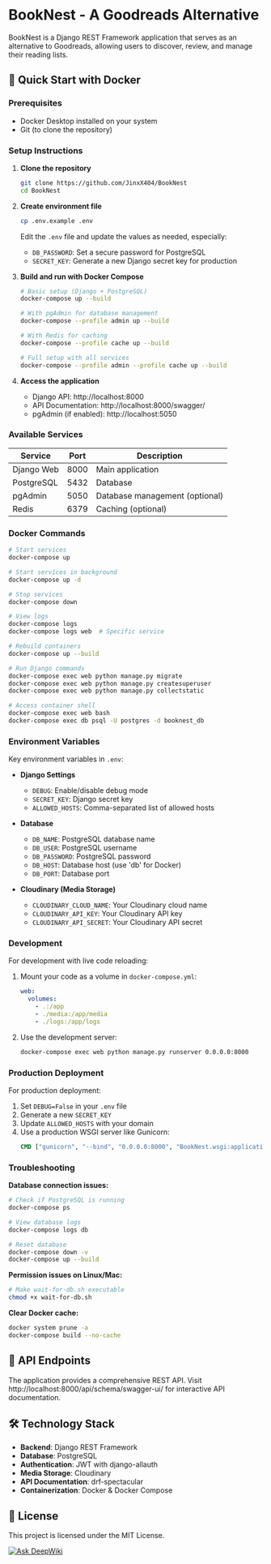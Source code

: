 # BookNest - A Goodreads Alternative

BookNest is a Django REST Framework application that serves as an alternative to Goodreads, allowing users to discover, review, and manage their reading lists.

## 🚀 Quick Start with Docker

### Prerequisites
- Docker Desktop installed on your system
- Git (to clone the repository)

### Setup Instructions

1. **Clone the repository**
   ```bash
   git clone https://github.com/JinxX404/BookNest
   cd BookNest
   ```

2. **Create environment file**
   ```bash
   cp .env.example .env
   ```
   Edit the `.env` file and update the values as needed, especially:
   - `DB_PASSWORD`: Set a secure password for PostgreSQL
   - `SECRET_KEY`: Generate a new Django secret key for production

3. **Build and run with Docker Compose**
   ```bash
   # Basic setup (Django + PostgreSQL)
   docker-compose up --build
   
   # With pgAdmin for database management
   docker-compose --profile admin up --build
   
   # With Redis for caching
   docker-compose --profile cache up --build
   
   # Full setup with all services
   docker-compose --profile admin --profile cache up --build
   ```

4. **Access the application**
   - Django API: http://localhost:8000
   - API Documentation: http://localhost:8000/swagger/
   - pgAdmin (if enabled): http://localhost:5050


### Available Services

| Service | Port | Description |
|---------|------|-------------|
| Django Web | 8000 | Main application |
| PostgreSQL | 5432 | Database |
| pgAdmin | 5050 | Database management (optional) |
| Redis | 6379 | Caching (optional) |

### Docker Commands

```bash
# Start services
docker-compose up

# Start services in background
docker-compose up -d

# Stop services
docker-compose down

# View logs
docker-compose logs
docker-compose logs web  # Specific service

# Rebuild containers
docker-compose up --build

# Run Django commands
docker-compose exec web python manage.py migrate
docker-compose exec web python manage.py createsuperuser
docker-compose exec web python manage.py collectstatic

# Access container shell
docker-compose exec web bash
docker-compose exec db psql -U postgres -d booknest_db
```

### Environment Variables

Key environment variables in `.env`:

- **Django Settings**
  - `DEBUG`: Enable/disable debug mode
  - `SECRET_KEY`: Django secret key
  - `ALLOWED_HOSTS`: Comma-separated list of allowed hosts

- **Database**
  - `DB_NAME`: PostgreSQL database name
  - `DB_USER`: PostgreSQL username
  - `DB_PASSWORD`: PostgreSQL password
  - `DB_HOST`: Database host (use 'db' for Docker)
  - `DB_PORT`: Database port

- **Cloudinary (Media Storage)**
  - `CLOUDINARY_CLOUD_NAME`: Your Cloudinary cloud name
  - `CLOUDINARY_API_KEY`: Your Cloudinary API key
  - `CLOUDINARY_API_SECRET`: Your Cloudinary API secret

### Development

For development with live code reloading:

1. Mount your code as a volume in `docker-compose.yml`:
   ```yaml
   web:
     volumes:
       - .:/app
       - ./media:/app/media
       - ./logs:/app/logs
   ```

2. Use the development server:
   ```bash
   docker-compose exec web python manage.py runserver 0.0.0.0:8000
   ```

### Production Deployment

For production deployment:

1. Set `DEBUG=False` in your `.env` file
2. Generate a new `SECRET_KEY`
3. Update `ALLOWED_HOSTS` with your domain
4. Use a production WSGI server like Gunicorn:
   ```dockerfile
   CMD ["gunicorn", "--bind", "0.0.0.0:8000", "BookNest.wsgi:application"]
   ```

### Troubleshooting

**Database connection issues:**
```bash
# Check if PostgreSQL is running
docker-compose ps

# View database logs
docker-compose logs db

# Reset database
docker-compose down -v
docker-compose up --build
```

**Permission issues on Linux/Mac:**
```bash
# Make wait-for-db.sh executable
chmod +x wait-for-db.sh
```

**Clear Docker cache:**
```bash
docker system prune -a
docker-compose build --no-cache
```

## 📱 API Endpoints

The application provides a comprehensive REST API. Visit http://localhost:8000/api/schema/swagger-ui/ for interactive API documentation.

## 🛠 Technology Stack

- **Backend**: Django REST Framework
- **Database**: PostgreSQL
- **Authentication**: JWT with django-allauth
- **Media Storage**: Cloudinary
- **API Documentation**: drf-spectacular
- **Containerization**: Docker & Docker Compose

## 📄 License

This project is licensed under the MIT License.

[![Ask DeepWiki](https://deepwiki.com/badge.svg)](https://deepwiki.com/JinxX404/BookNest)
